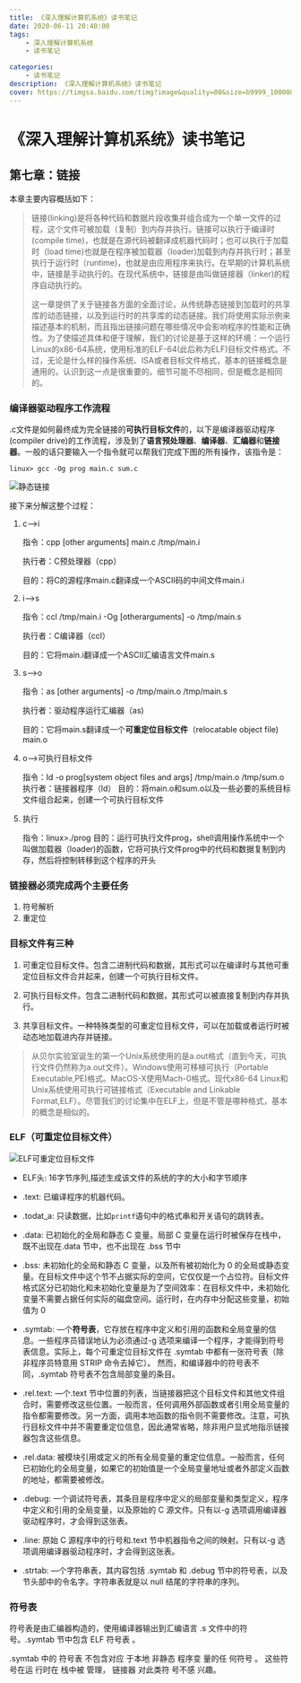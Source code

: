 ```yaml
---
title: 《深入理解计算机系统》读书笔记
date: 2020-06-11 20:40:00
tags:
	- 深入理解计算机系统
	- 读书笔记

categories: 
	- 读书笔记
description: 《深入理解计算机系统》读书笔记
cover: https://timgsa.baidu.com/timg?image&quality=80&size=b9999_10000&sec=1591889310669&di=be6eb09cee916539f259689f061f7862&imgtype=0&src=http%3A%2F%2Fimg14.360buyimg.com%2Fn0%2Fjfs%2Ft9730%2F40%2F847174291%2F365589%2F2c1c4949%2F59d88418N7ab46c0e.jpg
---
```



# 《深入理解计算机系统》读书笔记





## 第七章：链接



本章主要内容概括如下：

> 链接(linking)是将各种代码和数据片段收集并组合成为一个单一文件的过程，这个文件可被加载（复制）到内存并执行。链接可以执行于编译时(compile time)，也就是在源代码被翻译成机器代码时；也可以执行于加载时（load time)也就是在程序被加载器（loader)加载到内存并执行时；甚至执行于运行时（runtime)，也就是由应用程序来执行。在早期的计算机系统中，链接是手动执行的。在现代系统中，链接是由叫做链接器（linker)的程序自动执行的。
>
> 这一章提供了关于链接各方面的全面讨论，从传统静态链接到加载时的共享库的动态链接，以及到运行时的共享库的动态链接。我们将使用实际示例来描述基本的机制，而且指出链接问题在哪些情况中会影响程序的性能和正确性。为了使描述具体和便于理解，我们的讨论是基于这样的环境：一个运行Linux的x86-64系统，使用标准的ELF-64(此后称为ELF)目标文件格式。不过，无论是什么样的操作系统、ISA或者目标文件格式，基本的链接概念是通用的，认识到这一点是很重要的。细节可能不尽相同，但是概念是相同的。



### 编译器驱动程序工作流程

.c文件是如何最终成为完全链接的**可执行目标文件**的，以下是编译器驱动程序(compiler drive)的工作流程，涉及到了**语言预处理器**、**编译器**、**汇编器**和**链接器**。一般的话只要输入一个指令就可以帮我们完成下图的所有操作，该指令是：

```
linux> gcc -Og prog main.c sum.c
```

![静态链接](assets/1592209311039.png)

接下来分解这整个过程：

1. c-->i

   指令：cpp [other arguments] main.c /tmp/main.i

   执行者：C预处理器（cpp）

   目的：将C的源程序main.c翻译成一个ASCII码的中间文件main.i

2. i-->s

   指令：ccl /tmp/main.i -Og [otherarguments] -o /tmp/main.s

   执行者：C编译器（ccl）

   目的：它将main.i翻译成一个ASCII汇编语言文件main.s

3. s-->o

   指令：as [other arguments] -o /tmp/main.o /tmp/main.s

   执行者：驱动程序运行汇编器（as)

   目的：它将main.s翻译成一个**可重定位目标文件**（relocatable object file) main.o

4. o-->可执行目标文件

   指令：Id -o prog[system object files and args] /tmp/main.o /tmp/sum.o
   执行者：链接器程序（ld）
   目的：将main.o和sum.o以及一些必要的系统目标文件组合起来，创建一个可执行目标文件

5. 执行

   指令：linux>./prog
   目的：运行可执行文件prog，shell调用操作系统中一个叫做加载器（loader)的函数，它将可执行文件prog中的代码和数据复制到内存，然后将控制转移到这个程序的开头


 

### 链接器必须完成两个主要任务

1. 符号解析
2. 重定位

### 目标文件有三种

1. 可重定位目标文件。包含二进制代码和数据，其形式可以在编译时与其他可重定位目标文件合并起来，创建一个可执行目标文件。

2. 可执行目标文件。包含二进制代码和数据，其形式可以被直接复制到内存并执行。

3. 共享目标文件。一种特殊类型的可重定位目标文件，可以在加载或者运行时被动态地加载进内存并链接。

> 从贝尔实验室诞生的第一个Unix系统使用的是a.out格式（直到今天，可执行文件仍然称为a.out文件）。Windows使用可移植可执行（Portable Executable,PE)格式。MacOS-X使用Mach-0格式。现代x86-64 Linux和Unix系统使用可执行可链接格式（Executable and Linkable Format,ELF）。尽管我们的讨论集中在ELF上，但是不管是哪种格式，基本的概念是相似的。





### ELF（可重定位目标文件）

![ELF可重定位目标文件](assets/1592212913588.png)

- ELF头:  16字节序列,描述生成该文件的系统的字的大小和字节顺序
- .text: 已编译程序的机器代码。
- .todat_a: 只读数据，比如`printf`语句中的格式串和开关语句的跳转表。
- .data: 已初始化的全局和静态 C 变量。局部 C 变量在运行时被保存在栈中，既不出现在.data 节中，也不出现在 .bss 节中
- .bss: 未初始化的全局和静态 C 变量，以及所有被初始化为 0 的全局或静态变量。在目标文件中这个节不占据实际的空间，它仅仅是一个占位符。目标文件格式区分已初始化和未初始化变量是为了空间效率：在目标文件中，未初始化变量不需要占据任何实际的磁盘空间。运行时，在内存中分配这些变量，初始值为 0

- .symtab: —个**符号表**，它存放在程序中定义和引用的函数和全局变量的信息。一些程序员错误地认为必须通过-g 选项来编译一个程序，才能得到符号表信息。实际上，每个可重定位目标文件在 .symtab 中都有一张符号表（除非程序员特意用 STRIP 命令去掉它）。 然而，和编译器中的符号表不同，.symtab 符号表不包含局部变量的条目。
- .rel.text: —个.text 节中位置的列表，当链接器把这个目标文件和其他文件组合时，需要修改这些位置。一般而言，任何调用外部函数或者引用全局变量的指令都需要修改。另一方面，调用本地函数的指令则不需要修改。注意，可执行目标文件中并不需要重定位信息，因此通常省略，除非用户显式地指示链接器包含这些信息。
- .rel.data: 被模块引用或定义的所有全局变量的重定位信息。一般而言，任何已初始化的全局变量，如果它的初始值是一个全局变量地址或者外部定义函数的地址，都需要被修改。
- .debug: 一个调试符号表，其条目是程序中定义的局部变量和类型定义，程序中定义和引用的全局变量，以及原始的 C 源文件。只有以-g 选项调用编译器驱动程序时，才会得到这张表。
- .line: 原始 C 源程序中的行号和.text 节中机器指令之间的映射。只有以-g 选项调用编译器驱动程序时，才会得到这张表。
- .strtab: —个字符串表，其内容包括 .symtab 和 .debug 节中的符号表，以及节头部中的令名字。字符串表就是以 null 结尾的字符串的序列。



### 符号表

符号表是由汇编器构造的，使用编译器输出到汇编语言 .s 文件中的符号。.symtab 节中包含 ELF 符号表 。

.symtab 中的 符号表 不包含对应 于本地 非静态 程序变 量的任 何符号 。 这些符 号在运 行时在 栈中被 管理， 链接器 对此类符 号不感 兴趣。

